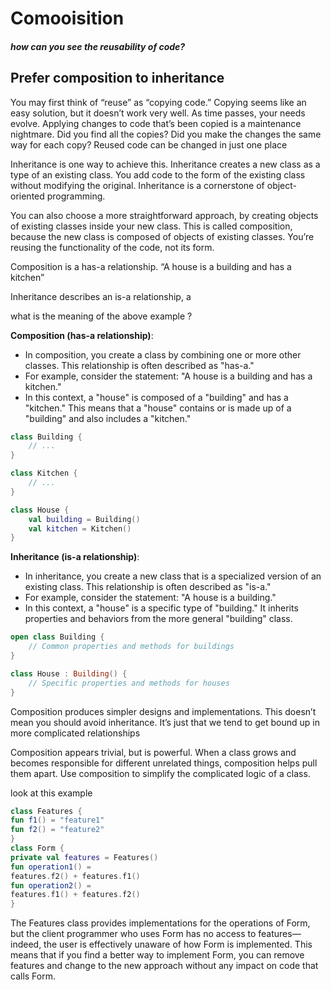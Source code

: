 # Comooisition

##### how can you see the reusability of code?

## Prefer composition to inheritance

You may first think of “reuse” as “copying code.” Copying seems like an easy solution,
but it doesn’t work very well. As time passes, your needs evolve. Applying changes
to code that’s been copied is a maintenance nightmare. Did you find all the copies?
Did you make the changes the same way for each copy? Reused code can be changed
in just one place

Inheritance is one way to achieve this. Inheritance creates a new class as a type of
an existing class. You add code to the form of the existing class without modifying
the original. Inheritance is a cornerstone of object-oriented programming.

You can also choose a more straightforward approach, by creating objects of existing
classes inside your new class. This is called composition, because the new class is
composed of objects of existing classes. You’re reusing the functionality of the code,
not its form.

Composition is a has-a relationship. “A house is a building and has a kitchen”

Inheritance describes an is-a relationship, a

what is the meaning of the above example ?

**Composition (has-a relationship)**:

- In composition, you create a class by combining one or more other classes. This relationship is often described as "has-a."
- For example, consider the statement: "A house is a building and has a kitchen."
- In this context, a "house" is composed of a "building" and has a "kitchen." This means that a "house" contains or is made up of a "building" and also includes a "kitchen."

```kt
class Building {
    // ...
}

class Kitchen {
    // ...
}

class House {
    val building = Building()
    val kitchen = Kitchen()
}
```

**Inheritance (is-a relationship)**:

- In inheritance, you create a new class that is a specialized version of an existing class. This relationship is often described as "is-a."
- For example, consider the statement: "A house is a building."
- In this context, a "house" is a specific type of "building." It inherits properties and behaviors from the more general "building" class.

```kt
open class Building {
    // Common properties and methods for buildings
}

class House : Building() {
    // Specific properties and methods for houses
}
```

Composition produces simpler designs and implementations. This doesn’t mean you
should avoid inheritance. It’s just that we tend to get bound up in more complicated
relationships

Composition appears trivial, but is powerful. When a class grows and becomes
responsible for different unrelated things, composition helps pull them apart. Use
composition to simplify the complicated logic of a class.

look at this example

```kt
class Features {
fun f1() = "feature1"
fun f2() = "feature2"
}
class Form {
private val features = Features()
fun operation1() =
features.f2() + features.f1()
fun operation2() =
features.f1() + features.f2()
}
```

The Features class provides implementations for the operations of Form, but the
client programmer who uses Form has no access to features—indeed, the user is
effectively unaware of how Form is implemented. This means that if you find a better
way to implement Form, you can remove features and change to the new approach
without any impact on code that calls Form.
